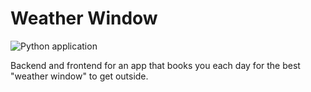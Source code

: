# Weather Window
![Python application](https://github.com/archydeberker/wildly-backend/workflows/Python%20application/badge.svg?branch=weather-window)

Backend and frontend for an app that books you each day for the best "weather window" to get outside.
